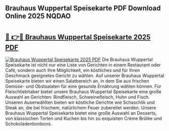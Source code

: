 ## Brauhaus Wuppertal Speisekarte PDF Download Online 2025 NQDAO

# <h2><a href="http://gc5hid.nevu.top/?p=Brauhaus+Wuppertal+Speisekarte">🔗 👉🔴 Brauhaus Wuppertal Speisekarte 2025 PDF</a></h2>

[![Brauhaus Wuppertal Speisekarte 2025 PDF](https://i.imgur.com/dBaPXMq.png)](http://gc5hid.nevu.top/?p=Brauhaus+Wuppertal+Speisekarte)
Die Brauhaus Wuppertal Speisekarte ist nicht nur eine Liste von Gerichten in einem Restaurant oder Café, sondern auch Ihre Möglichkeit, ein köstliches und für Ihren Geschmack geeignetes Gericht zu wählen. Auf unserer Brauhaus Wuppertal Speisekarte bieten wir einen Salatbereich an, in dem Sie aus frischen Gemüse- und Obstsalaten für eine gesunde Ernährung wählen können. Für Fleischliebhaber bietet unsere Brauhaus Wuppertal Speisekarte eine große Auswahl an Gerichten: Rindfleisch, Schweinefleisch, Huhn und Fisch. Unseren Auserwählten bieten wir köstliche Gerichte wie Schaschlik und Steak an, die bei frischem, natürlichem Feuer zubereitet werden. Unsere Brauhaus Wuppertal Speisekarte bietet eine große Auswahl an Desserts, von klassischen Torten und Kuchen bis hin zu exquisiten Crème Brûlée und Schokoladenbonbons.
